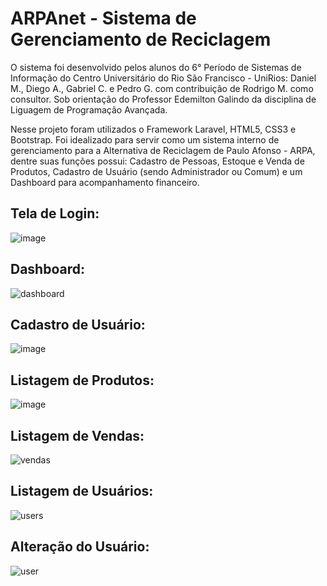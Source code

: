 <H1> ARPAnet - Sistema de Gerenciamento de Reciclagem </H1> 


O sistema foi desenvolvido pelos alunos do 6° Período de Sistemas de Informação do Centro Universitário do Rio São Francisco - UniRios: Daniel M., Diego A., Gabriel C. e Pedro G. com contribuição de Rodrigo M. como consultor. Sob orientação do Professor Edemilton Galindo da disciplina de Liguagem de Programação Avançada.


Nesse projeto foram utilizados o Framework Laravel, HTML5, CSS3 e Bootstrap. Foi idealizado para servir como um sistema interno de gerenciamento para a Alternativa de Reciclagem de Paulo Afonso - ARPA, dentre suas funções possui: Cadastro de Pessoas, Estoque e Venda de Produtos, Cadastro de Usuário (sendo Administrador ou Comum) e um Dashboard para acompanhamento financeiro.   





<H2> Tela de Login: </H2> 

![image](https://user-images.githubusercontent.com/89428595/216102068-789b3870-a6e9-4eeb-a7ec-c5bc6fc709ab.png)


<H2> Dashboard: </H2> 

![dashboard](https://user-images.githubusercontent.com/89428595/216109910-915e1e5c-7ed0-48ee-a96f-c9678e9a9945.png)

<H2> Cadastro de Usuário: </H2> 

![image](https://user-images.githubusercontent.com/89428595/216104694-d505269a-1d6f-4006-a5c1-6673d69c6823.png)

<H2> Listagem de Produtos: </H2> 

![image](https://user-images.githubusercontent.com/89428595/216105267-efa8f20f-3f4d-4fc3-aee0-7c61ee2426bc.png)

<H2> Listagem de Vendas: </H2> 

![vendas](https://user-images.githubusercontent.com/89428595/216106282-a7af8005-2706-4d9c-bd35-2f244754e7aa.png)

<H2> Listagem de Usuários: </H2> 

![users](https://user-images.githubusercontent.com/89428595/216110704-e9bb2d69-1868-4afa-bab8-b3d01cd62d43.png)

<H2> Alteração do Usuário: </H2> 

![user](https://user-images.githubusercontent.com/89428595/216110123-d0c010d7-e714-41f7-9d49-4b94ee6e8349.png)

